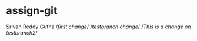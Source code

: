# assign-git
Srivan Reddy Gutha
/*first change*/
/*testbranch change*/
/*This is a change on testbranch2*/